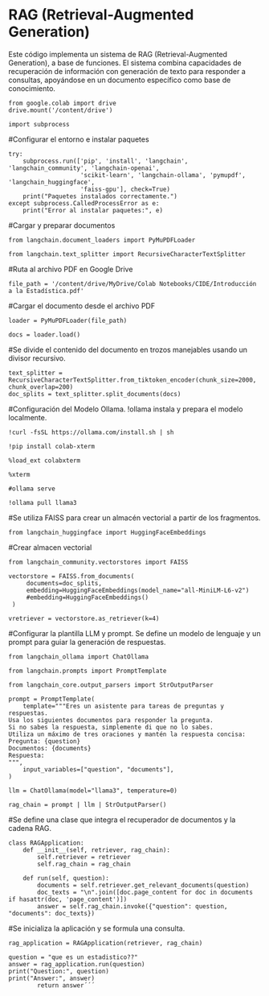 # RAG (Retrieval-Augmented Generation)

Este código implementa un sistema de RAG (Retrieval-Augmented Generation), a base de funciones. El sistema combina capacidades de recuperación de información con generación de texto para responder a consultas, apoyándose en un documento específico como base de conocimiento.

    
    from google.colab import drive
    drive.mount('/content/drive')
    
    import subprocess

#Configurar el entorno e instalar paquetes
    
    try:
        subprocess.run(['pip', 'install', 'langchain', 'langchain_community', 'langchain-openai',
                        'scikit-learn', 'langchain-ollama', 'pymupdf', 'langchain_huggingface',
                        'faiss-gpu'], check=True)
        print("Paquetes instalados correctamente.")
    except subprocess.CalledProcessError as e:
        print("Error al instalar paquetes:", e)

#Cargar y preparar documentos

    from langchain.document_loaders import PyMuPDFLoader
    
    from langchain.text_splitter import RecursiveCharacterTextSplitter

#Ruta al archivo PDF en Google Drive

    file_path = '/content/drive/MyDrive/Colab Notebooks/CIDE/Introducción a la Estadística.pdf'

#Cargar el documento desde el archivo PDF

    loader = PyMuPDFLoader(file_path)
    
    docs = loader.load()

#Se divide el contenido del documento en trozos manejables usando un divisor recursivo.

    text_splitter = RecursiveCharacterTextSplitter.from_tiktoken_encoder(chunk_size=2000, chunk_overlap=200)
    doc_splits = text_splitter.split_documents(docs)

#Configuración del Modelo Ollama. !ollama instala y prepara el modelo localmente.

    !curl -fsSL https://ollama.com/install.sh | sh
    
    !pip install colab-xterm
    
    %load_ext colabxterm
    
    %xterm
    
    #ollama serve
    
    !ollama pull llama3

#Se utiliza FAISS para crear un almacén vectorial a partir de los fragmentos.

    from langchain_huggingface import HuggingFaceEmbeddings

#Crear almacen vectorial

    from langchain_community.vectorstores import FAISS
    
    vectorstore = FAISS.from_documents(
         documents=doc_splits,
         embedding=HuggingFaceEmbeddings(model_name="all-MiniLM-L6-v2")
         #embedding=HuggingFaceEmbeddings()
     )
     
    vretriever = vectorstore.as_retriever(k=4)


#Configurar la plantilla LLM y prompt. Se define un modelo de lenguaje y un prompt para guiar la generación de respuestas.

    from langchain_ollama import ChatOllama
    
    from langchain.prompts import PromptTemplate
    
    from langchain_core.output_parsers import StrOutputParser
    
    prompt = PromptTemplate(
        template="""Eres un asistente para tareas de preguntas y respuestas.
    Usa los siguientes documentos para responder la pregunta.
    Si no sabes la respuesta, simplemente di que no lo sabes.
    Utiliza un máximo de tres oraciones y mantén la respuesta concisa:
    Pregunta: {question}
    Documentos: {documents}
    Respuesta:
    """,
        input_variables=["question", "documents"],
    )
    
    llm = ChatOllama(model="llama3", temperature=0)
    
    rag_chain = prompt | llm | StrOutputParser()

#Se define una clase que integra el recuperador de documentos y la cadena RAG.

    class RAGApplication:
        def __init__(self, retriever, rag_chain):
            self.retriever = retriever
            self.rag_chain = rag_chain

        def run(self, question):
            documents = self.retriever.get_relevant_documents(question)
            doc_texts = "\n".join([doc.page_content for doc in documents if hasattr(doc, 'page_content')])
            answer = self.rag_chain.invoke({"question": question, "documents": doc_texts})


#Se inicializa la aplicación y se formula una consulta.

    rag_application = RAGApplication(retriever, rag_chain)
    
    question = "que es un estadistico??"
    answer = rag_application.run(question)
    print("Question:", question)
    print("Answer:", answer)
            return answer´´´
